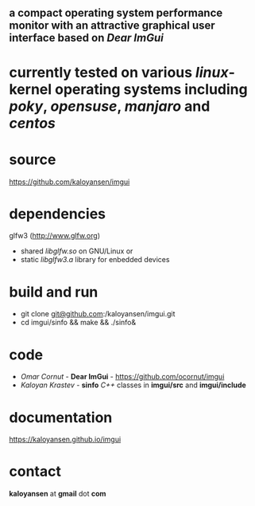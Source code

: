 ## a compact operating system performance monitor with an attractive graphical user interface based on *Dear ImGui* ##

# currently tested on various *linux*-kernel operating systems including *poky*, *opensuse*, *manjaro* and *centos* #

source
==
https://github.com/kaloyansen/imgui

dependencies
==
glfw3 (http://www.glfw.org)
* shared *libglfw.so* on GNU/Linux or
* static *libglfw3.a* library for enbedded devices

build and run
===
* git clone git@github.com:/kaloyansen/imgui.git
* cd imgui/sinfo && make && ./sinfo&

code
====
* *Omar Cornut* - **Dear ImGui** - https://github.com/ocornut/imgui
* *Kaloyan Krastev* - **sinfo** *C++* classes in **imgui/src** and **imgui/include**

documentation
===
https://kaloyansen.github.io/imgui 

contact
==
**kaloyansen** at **gmail** dot **com**


